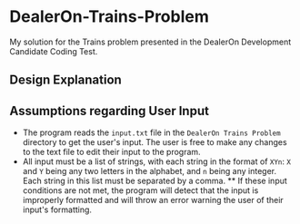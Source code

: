 # DealerOn-Trains-Problem
My solution for the Trains problem presented in the DealerOn Development Candidate Coding Test.

## Design Explanation

## Assumptions regarding User Input
* The program reads the  `input.txt` file in the `DealerOn Trains Problem` directory to get the user's input. The user is free to make any changes to the text file to edit their input to the program.
* All input must be a list of strings, with each string in the format of `XYn`: `X` and `Y` being any two letters in the alphabet, and `n` being any integer. Each string in this list must be separated by a comma.
** If these input conditions are not met, the program will detect that the input is improperly formatted and will throw an error warning the user of their input's formatting.
